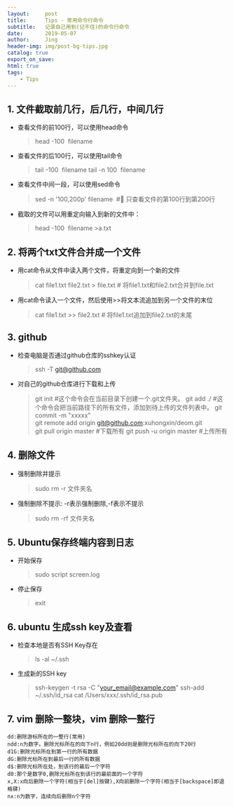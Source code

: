 ```yaml
---
layout:     post
title:      Tips - 常用命令行命令
subtitle:   记录自己用到(记不住)的命令行命令
date:       2019-05-07
author:     Jing
header-img: img/post-bg-tips.jpg
catalog: true
export_on_save:
html: true
tags:
    - Tips
---
```


## 1. 文件截取前几行，后几行，中间几行
* 查看文件的前100行，可以使用head命令
  > head -100  filename

* 查看文件的后100行，可以使用tail命令
  > tail -100  filename
     tail -n 100  filename

* 查看文件中间一段，可以使用sed命令
  > sed -n '100,200p' filename  # 只查看文件的第100行到第200行

* 截取的文件可以用重定向输入到新的文件中：
   > head -100  filename >a.txt

## 2. 将两个txt文件合并成一个文件
* 用cat命令从文件中读入两个文件，将重定向到一个新的文件
  > cat file1.txt file2.txt > file.txt # 将file1.txt和file2.txt合并到file.txt

* 用cat命令读入一个文件，然后使用>>将文本流追加到另一个文件的末位
  > cat file1.txt >> file2.txt # 将file1.txt追加到file2.txt的末尾


## 3. github
* 检查电脑是否通过github仓库的sshkey认证
   > ssh -T git@github.com

* 对自己的github仓库进行下载和上传
   > git init  #这个命令会在当前目录下创建一个.git文件夹。
    git add ./  #这个命令会把当前路径下的所有文件，添加到待上传的文件列表中。
    git commit -m "xxxxx"  
    git remote add origin git@github.com:xuhongxin/deom.git  
    git pull origin master  #下载所有
    git push -u origin master  #上传所有

## 4. 删除文件
* 强制删除并提示
  > sudo rm -r 文件夹名

* 强制删除不提示: -r表示强制删除,-f表示不提示
  > sudo rm -rf 文件夹名

## 5. Ubuntu保存终端内容到日志
* 开始保存
  > sudo script screen.log

* 停止保存
  > exit

## 6. ubuntu 生成ssh key及查看
* 检查本地是否有SSH Key存在
  > ls -al ~/.ssh

* 生成新的SSH key
  > ssh-keygen -t rsa -C "your_email@example.com"
  ssh-add ~/.ssh/id_rsa
  cat /Users/xxx/.ssh/id_rsa.pub

## 7. vim 删除一整块，vim 删除一整行
    dd:删除游标所在的一整行(常用)
    ndd:n为数字。删除光标所在的向下n行，例如20dd则是删除光标所在的向下20行
    d1G:删除光标所在到第一行的所有数据
    dG:删除光标所在到最后一行的所有数据
    d$:删除光标所在处，到该行的最后一个字符
    d0:那个是数字0,删除光标所在到该行的最前面的一个字符
    x,X:x向后删除一个字符(相当于[del]按键),X向前删除一个字符(相当于[backspace]即退格键)
    nx:n为数字，连续向后删除n个字符
